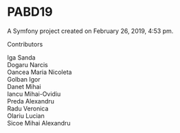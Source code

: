 PABD19
======

A Symfony project created on February 26, 2019, 4:53 pm.

Contributors

Iga Sanda  
Dogaru Narcis  
Oancea Maria Nicoleta  
Golban Igor  
Danet Mihai  
Iancu Mihai-Ovidiu  
Preda Alexandru  
Radu Veronica  
Olariu Lucian  
Sicoe Mihai Alexandru  
